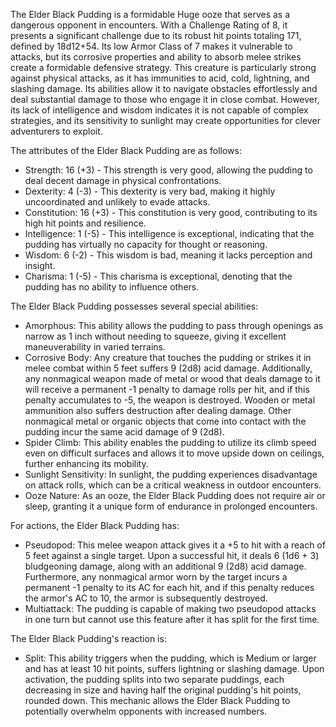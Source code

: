 The Elder Black Pudding is a formidable Huge ooze that serves as a dangerous opponent in encounters. With a Challenge Rating of 8, it presents a significant challenge due to its robust hit points totaling 171, defined by 18d12+54. Its low Armor Class of 7 makes it vulnerable to attacks, but its corrosive properties and ability to absorb melee strikes create a formidable defensive strategy. This creature is particularly strong against physical attacks, as it has immunities to acid, cold, lightning, and slashing damage. Its abilities allow it to navigate obstacles effortlessly and deal substantial damage to those who engage it in close combat. However, its lack of intelligence and wisdom indicates it is not capable of complex strategies, and its sensitivity to sunlight may create opportunities for clever adventurers to exploit.

The attributes of the Elder Black Pudding are as follows: 
- Strength: 16 (+3) - This strength is very good, allowing the pudding to deal decent damage in physical confrontations.
- Dexterity: 4 (-3) - This dexterity is very bad, making it highly uncoordinated and unlikely to evade attacks.
- Constitution: 16 (+3) - This constitution is very good, contributing to its high hit points and resilience.
- Intelligence: 1 (-5) - This intelligence is exceptional, indicating that the pudding has virtually no capacity for thought or reasoning.
- Wisdom: 6 (-2) - This wisdom is bad, meaning it lacks perception and insight.
- Charisma: 1 (-5) - This charisma is exceptional, denoting that the pudding has no ability to influence others.

The Elder Black Pudding possesses several special abilities:
- Amorphous: This ability allows the pudding to pass through openings as narrow as 1 inch without needing to squeeze, giving it excellent maneuverability in varied terrains.
- Corrosive Body: Any creature that touches the pudding or strikes it in melee combat within 5 feet suffers 9 (2d8) acid damage. Additionally, any nonmagical weapon made of metal or wood that deals damage to it will receive a permanent -1 penalty to damage rolls per hit, and if this penalty accumulates to -5, the weapon is destroyed. Wooden or metal ammunition also suffers destruction after dealing damage. Other nonmagical metal or organic objects that come into contact with the pudding incur the same acid damage of 9 (2d8).
- Spider Climb: This ability enables the pudding to utilize its climb speed even on difficult surfaces and allows it to move upside down on ceilings, further enhancing its mobility.
- Sunlight Sensitivity: In sunlight, the pudding experiences disadvantage on attack rolls, which can be a critical weakness in outdoor encounters.
- Ooze Nature: As an ooze, the Elder Black Pudding does not require air or sleep, granting it a unique form of endurance in prolonged encounters.

For actions, the Elder Black Pudding has:
- Pseudopod: This melee weapon attack gives it a +5 to hit with a reach of 5 feet against a single target. Upon a successful hit, it deals 6 (1d6 + 3) bludgeoning damage, along with an additional 9 (2d8) acid damage. Furthermore, any nonmagical armor worn by the target incurs a permanent -1 penalty to its AC for each hit, and if this penalty reduces the armor's AC to 10, the armor is subsequently destroyed.
- Multiattack: The pudding is capable of making two pseudopod attacks in one turn but cannot use this feature after it has split for the first time.

The Elder Black Pudding's reaction is:
- Split: This ability triggers when the pudding, which is Medium or larger and has at least 10 hit points, suffers lightning or slashing damage. Upon activation, the pudding splits into two separate puddings, each decreasing in size and having half the original pudding's hit points, rounded down. This mechanic allows the Elder Black Pudding to potentially overwhelm opponents with increased numbers.